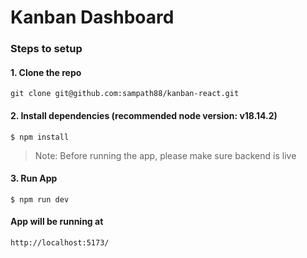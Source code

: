 # Kanban Dashboard

### Steps to setup


#### 1. Clone the repo
`git clone git@github.com:sampath88/kanban-react.git`

#### 2. Install dependencies (recommended node version: v18.14.2)
`$ npm install`

> Note: Before running the app, please make sure backend is live
#### 3. Run App
`$ npm run dev`

#### App will be running at
`http://localhost:5173/`


